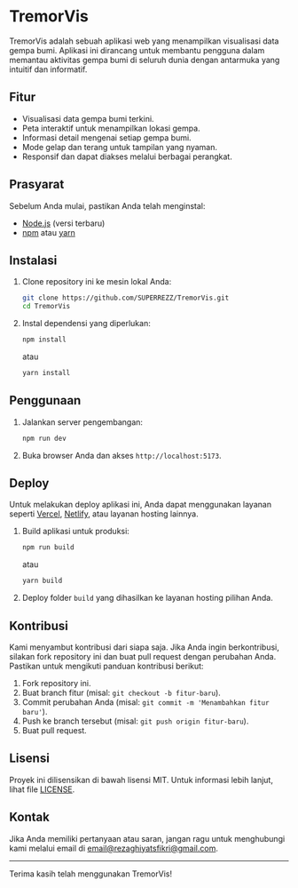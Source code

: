 # TremorVis

TremorVis adalah sebuah aplikasi web yang menampilkan visualisasi data gempa bumi. Aplikasi ini dirancang untuk membantu pengguna dalam memantau aktivitas gempa bumi di seluruh dunia dengan antarmuka yang intuitif dan informatif.

## Fitur

- Visualisasi data gempa bumi terkini.
- Peta interaktif untuk menampilkan lokasi gempa.
- Informasi detail mengenai setiap gempa bumi.
- Mode gelap dan terang untuk tampilan yang nyaman.
- Responsif dan dapat diakses melalui berbagai perangkat.

## Prasyarat

Sebelum Anda mulai, pastikan Anda telah menginstal:

- [Node.js](https://nodejs.org/) (versi terbaru)
- [npm](https://www.npmjs.com/) atau [yarn](https://yarnpkg.com/)

## Instalasi

1. Clone repository ini ke mesin lokal Anda:

    ```bash
    git clone https://github.com/SUPERREZZ/TremorVis.git
    cd TremorVis
    ```

2. Instal dependensi yang diperlukan:

    ```bash
    npm install
    ```

    atau

    ```bash
    yarn install
    ```

## Penggunaan

1. Jalankan server pengembangan:

    ```bash
    npm run dev
    ```

2. Buka browser Anda dan akses `http://localhost:5173`.

## Deploy

Untuk melakukan deploy aplikasi ini, Anda dapat menggunakan layanan seperti [Vercel](https://vercel.com/), [Netlify](https://www.netlify.com/), atau layanan hosting lainnya.

1. Build aplikasi untuk produksi:

    ```bash
    npm run build
    ```

    atau

    ```bash
    yarn build
    ```

2. Deploy folder `build` yang dihasilkan ke layanan hosting pilihan Anda.

## Kontribusi

Kami menyambut kontribusi dari siapa saja. Jika Anda ingin berkontribusi, silakan fork repository ini dan buat pull request dengan perubahan Anda. Pastikan untuk mengikuti panduan kontribusi berikut:

1. Fork repository ini.
2. Buat branch fitur (misal: `git checkout -b fitur-baru`).
3. Commit perubahan Anda (misal: `git commit -m 'Menambahkan fitur baru'`).
4. Push ke branch tersebut (misal: `git push origin fitur-baru`).
5. Buat pull request.

## Lisensi

Proyek ini dilisensikan di bawah lisensi MIT. Untuk informasi lebih lanjut, lihat file [LICENSE](LICENSE).

## Kontak

Jika Anda memiliki pertanyaan atau saran, jangan ragu untuk menghubungi kami melalui email di [email@rezaghiyatsfikri@gmail.com](mailto:rezaghiyatsfikri@gmail.com).

---

Terima kasih telah menggunakan TremorVis!
